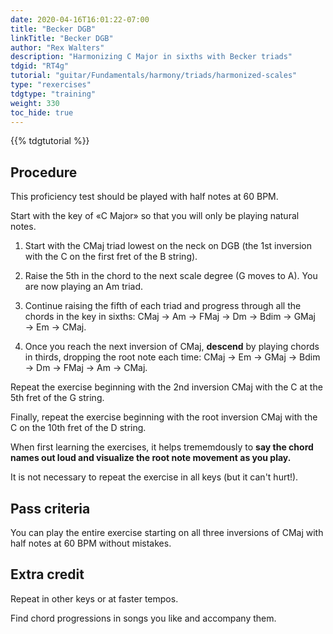 ```yaml
---
date: 2020-04-16T16:01:22-07:00
title: "Becker DGB"
linkTitle: "Becker DGB"
author: "Rex Walters"
description: "Harmonizing C Major in sixths with Becker triads"
tdgid: "RT4g"
tutorial: "guitar/Fundamentals/harmony/triads/harmonized-scales"
type: "rexercises"
tdgtype: "training"
weight: 330
toc_hide: true
---
```


{{% tdgtutorial %}}

## Procedure

This proficiency test should be played with half notes at 60 BPM.

Start with the key of &laquo;C Major&raquo; so that you will only be playing natural notes.

1. Start with the CMaj triad lowest on the neck on DGB (the 1st inversion with the C on the first fret of the B string).

2. Raise the 5th in the chord to the next scale degree (G moves to A). You are now playing an Am triad.

3. Continue raising the fifth of each triad and progress through all the chords in the key in sixths: CMaj &rarr; Am &rarr; FMaj &rarr; Dm &rarr; Bdim &rarr; GMaj &rarr; Em &rarr; CMaj.

4. Once you reach the next inversion of CMaj, **descend** by playing chords in thirds, dropping the root note each time: CMaj &rarr; Em &rarr; GMaj &rarr; Bdim &rarr; Dm &rarr; FMaj &rarr; Am &rarr; CMaj.

Repeat the exercise beginning with the 2nd inversion CMaj with the C at the 5th fret of the G string.

Finally, repeat the exercise beginning with the root inversion CMaj with the C on the 10th fret of the D string.

When first learning the exercises, it helps trememdously to **say the chord names out loud and visualize the root note movement as you play.**

It is not necessary to repeat the exercise in all keys (but it can't hurt!).

## Pass criteria

You can play the entire exercise starting on all three inversions of CMaj with half notes at 60 BPM without mistakes.

## Extra credit

Repeat in other keys or at faster tempos.

Find chord progressions in songs you like and accompany them.
